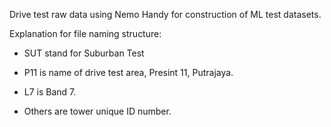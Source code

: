 Drive test raw data using Nemo Handy for construction of ML test datasets.

Explanation for file naming structure:

- SUT stand for Suburban Test

- P11 is name of drive test area, Presint 11, Putrajaya.

- L7 is Band 7.

- Others are tower unique ID number.
